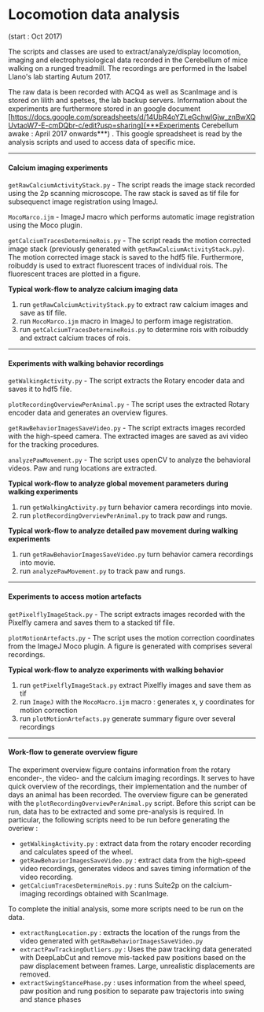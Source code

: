 # Locomotion data analysis

(start : Oct 2017)

The scripts and classes are used to extract/analyze/display locomotion, imaging and electrophysiological data recorded in the Cerebellum of mice walking on a
runged treadmill. The recordings are performed in the Isabel Llano's lab starting Autum 2017.

The raw data is been recorded with ACQ4 as well as ScanImage and is stored on lilith and spetses, the lab backup servers.
Information about the experiments are furthermore stored in an google document [https://docs.google.com/spreadsheets/d/14UbR4oYZLeGchwlGjw_znBwXQUvtaoW7-E-cmDQbr-c/edit?usp=sharing](***Experiments Cerebellum awake : April 2017 onwards***) . This google spreadsheet
is read by the analysis scripts and used to access data of specific mice.



-----
#### Calcium imaging experiments

`getRawCalciumActivityStack.py` - The script reads the image stack recorded using the 2p scanning microscope. The raw stack is saved as tif file for subsequenct image registration using ImageJ.

`MocoMarco.ijm` - ImageJ macro which performs automatic image registration using the Moco plugin.

`getCalciumTracesDetermineRois.py` - The script reads the motion corrected image stack (previously generated with `getRawCalciumActivityStack.py`). The motion
corrected image stack is saved to the hdf5 file. Furthermore, roibuddy is used to extract fluorescent traces of individual rois. The fluorescent traces
are plotted in a figure.


**Typical work-flow to analyze calcium imaging data**

1. run `getRawCalciumActivityStack.py` to extract raw calcium images and save as tif file.
1. run `MocoMarco.ijm` macro in ImageJ to perform image registration.
1. run `getCalciumTracesDetermineRois.py` to determine rois with roibuddy and extract calcium traces of rois.

-----
#### Experiments with walking behavior recordings

`getWalkingActivity.py` - The script extracts the Rotary encoder data and saves it to hdf5 file.

`plotRecordingOverviewPerAnimal.py` - The script uses the extracted Rotary encoder data and generates an overview figures.

`getRawBehaviorImagesSaveVideo.py` - The script extracts images recorded with the high-speed camera. The extracted images are saved as avi video for the tracking procedures.

`analyzePawMovement.py` - The script uses openCV to analyze the behavioral videos. Paw and rung locations are extracted.

**Typical work-flow to analyze global movement parameters during walking experiments**

1. run `getWalkingActivity.py` turn behavior camera recordings into movie.
1. run `plotRecordingOverviewPerAnimal.py` to track paw and rungs.

**Typical work-flow to analyze detailed paw movement during walking experiments**

1. run `getRawBehaviorImagesSaveVideo.py` turn behavior camera recordings into movie.
1. run `analyzePawMovement.py` to track paw and rungs.

-----
#### Experiments to access motion artefacts

`getPixelflyImageStack.py` - The script extracts images recorded with the Pixelfly camera and saves them to a stacked tif file.

`plotMotionArtefacts.py` - The script uses the motion correction coordinates from the ImageJ Moco plugin. A figure is generated with comprises several recordings.


**Typical work-flow to analyze experiments with walking behavior**
1. run `getPixelflyImageStack.py` extract Pixelfly images and save them as tif
1. run `ImageJ` with the `MocoMacro.ijm` macro : generates x, y coordinates for motion correction
1. run `plotMotionArtefacts.py` generate summary figure over several recordings


-----
#### Work-flow to generate overview figure

The experiment overview figure contains information from the rotary enconder-, the video- and the calcium imaging recordings. It serves to have 
quick overview of the recordings, their implementation and the number of days an animal has been recorded. 
The overview figure can be generated with the `plotRecordingOverviewPerAnimal.py` script. Before this script can be run, data has to be extracted 
and some pre-analysis is required. In particular, the following scripts need to be run before generating the overiew : 

* `getWalkingActivity.py` : extract data from the rotary encoder recording and calculates speed of the wheel. 
* `getRawBehaviorImagesSaveVideo.py` : extract data from the high-speed video recordings, generates videos and saves timing information of the video recording.
* `getCalciumTracesDetermineRois.py` : runs Suite2p on the calcium-imaging recordings obtained with ScanImage. 

To complete the initial analysis, some more scripts need to be run on the data. 
* `extractRungLocation.py` : extracts the location of the rungs from the video generated with `getRawBehaviorImagesSaveVideo.py`
* `extractPawTrackingOutliers.py` : Uses the paw tracking data generated with DeepLabCut and remove mis-tacked paw positions based on the paw displacement 
between frames. Large, unrealistic displacements are removed. 
* `extractSwingStancePhase.py` : uses information from the wheel speed, paw position and rung position to separate paw trajectoris into swing and stance 
phases


